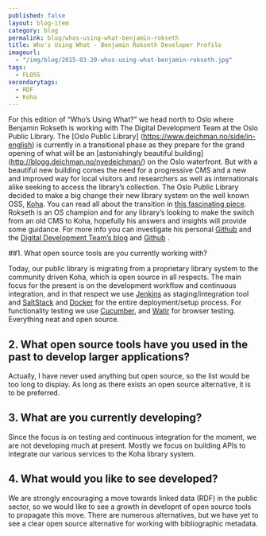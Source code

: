 ```yaml
---
published: false
layout: blog-item
category: blog
permalink: blog/whos-using-what-benjamin-rokseth
title: Who's Using What - Benjamin Rokseth Developer Profile
imageurl: 
  - "/img/blog/2015-03-20-whos-using-what-benjamin-rokseth.jpg"
tags: 
  - FLOSS
secondarytags:
  - RDF
  - Koha
---
```

For this edition of “Who’s Using What?” we head north to Oslo where Benjamin Rokseth is working with The Digital Development
Team at the Oslo Public Library. The [Oslo Public Library] (https://www.deichman.no/side/in-english) is currently in a transitional phase as they prepare for the grand opening of what will be an [astonishingly beautiful building] (http://blogg.deichman.no/nyedeichman/) on the Oslo waterfront. But with a beautiful new building comes the
need for a progressive CMS and a new and improved way for local visitors and researchers as well as internationals alike seeking to access the library’s collection. The Oslo Public Library decided to make a big change their new
library system on the well known OSS, [Koha](http://www.koha.org/). You can read all about the transition in [this fascinating piece](http://digital.deichman.no/blog/2015/01/12/working-with-koha-at-oslo-public-library/). Rokseth is an OS
champion and for any library’s looking to make the switch from an old CMS to Koha, hopefully his answers and insights will
provide some guidance. For more info you can investigate his personal [Github](https://github.com/bensinober) and the [Digital Development Team’s blog](http://digital.deichman.no/) and [Github](https://github.com/digibib) . 

##1. What open source tools are you currently working with? 

Today, our public library is migrating from a proprietary library system to the community driven Koha, which is open source in
all respects. The main focus for the present is on the development workflow and continuous integration, and in that respect we
use [Jenkins](http://jenkins-ci.org/) as staging/integration tool and [SaltStack](http://saltstack.com/) and [Docker](https://www.docker.com/) for the entire deployment/setup process. For functionality testing we use [Cucumber](https://cukes.info/), and [Watir](http://watir.com/) for browser testing. Everything neat and open source.

## 2. What open source tools have you used in the past to develop larger applications?

Actually, I have never used anything but open source, so the list would be too long to display. As long as there exists an open
source alternative, it is to be preferred.

## 3. What are you currently developing? 

Since the focus is on testing and continuous integration for the moment, we are not developing much at present. Mostly we focus
on building APIs to integrate our various services to the Koha library system.

## 4. What would you like to see developed? 

We are strongly encouraging a move towards linked data (RDF) in the public sector, so we would like to see a growth in developnt
of open source tools to propagate this move. There are numerous alternatives, but we have yet to see a clear open source
alternative for working with bibliographic metadata.
